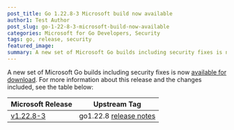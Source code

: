 ```yaml
---
post_title: Go 1.22.8-3 Microsoft build now available
author1: Test Author
post_slug: go-1-22-8-3-microsoft-build-now-available
categories: Microsoft for Go Developers, Security
tags: go, release, security
featured_image:
summary: A new set of Microsoft Go builds including security fixes is now available for download.
---
```


A new set of Microsoft Go builds including security fixes is now [available for download](https://github.com/microsoft/go#download-and-install).
For more information about this release and the changes included, see the table below:

| Microsoft Release | Upstream Tag |
|-------------------|--------------|
| [v1.22.8-3](https://github.com/microsoft/go/releases/tag/v1.22.8-3) | go1.22.8 [release notes](https://go.dev/doc/devel/release#go1.22.8) |
